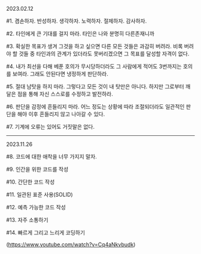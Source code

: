 2023.02.12

#1. 겸손하자. 반성하자. 생각하자. 노력하자. 절제하자. 감사하자.

#2. 타인에게 큰 기대를 걸지 마라. 타인은 나와 분명히 다른존재니까

#3. 확실한 목표가 생겨 그것을 하고 싶으면 다른 모든 것들은 과감히 버려라. 비록 버려야 할 것들 중 타인과의 관계가 있더라도 못버리겠으면 그 목표를 달성할 자격이 없다. 

#4. 내가 최선을 다해 베푼 호의가 무시당하더라도 그 사람에게 적어도 3번까지는 호의를 보여라.  그래도 안된다면 냉정하게 판단하라.

#5. 절대 남탓을 하지 마라. 그렇다고 모든 것이 내 탓만은 아니다. 하지만 그로부터 깨달은 점을 통해 자신 스스로를 수정하고 발전하라.

#6. 판단을 감정에 흔들리지 마라. 어느 정도는 상황에 따라 조절되더라도 일관적인 판단을 해야 이후 흔들리지 않고 나아갈 수 있다.

#7. 기계에 오류는 있어도 거짓말은 없다.


---
2023.11.26

#8. 코드에 대한 애착을 너무 가지지 말자.

#9. 인간을 위한 코드를 작성

#10. 간단한 코드 작성

#11. 일관된 표준 사용(SOLID)

#12. 예측 가능한 코드 작성

#13. 자주 소통하기

#14. 빠르게 그리고 느리게 코딩하기

(https://www.youtube.com/watch?v=Cq4aNkvbudk)
